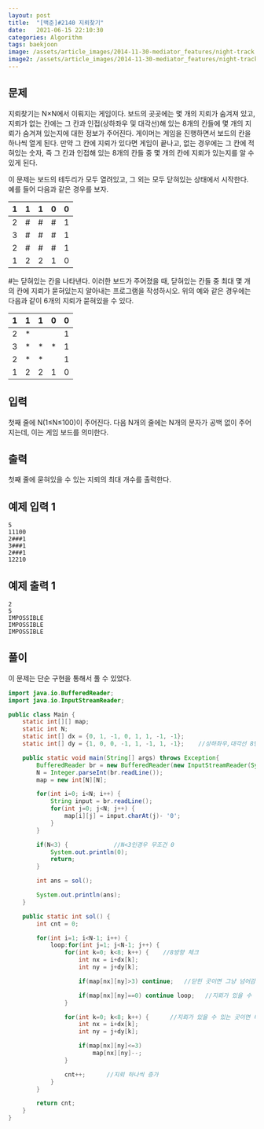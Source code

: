 ```yaml
---
layout: post
title:  "[백준]#2140 지뢰찾기"
date:   2021-06-15 22:10:30
categories: Algorithm
tags: baekjoon
image: /assets/article_images/2014-11-30-mediator_features/night-track.JPG
image2: /assets/article_images/2014-11-30-mediator_features/night-track-mobile.JPG
---
```


문제
--------------------

지뢰찾기는 N×N에서 이뤄지는 게임이다. 보드의 곳곳에는 몇 개의 지뢰가 숨겨져 있고, 지뢰가 없는 칸에는 그 칸과 인접(상하좌우 및 대각선)해 있는 8개의 칸들에 몇 개의 지뢰가 숨겨져 있는지에 대한 정보가 주어진다. 게이머는 게임을 진행하면서 보드의 칸을 하나씩 열게 된다. 만약 그 칸에 지뢰가 있다면 게임이 끝나고, 없는 경우에는 그 칸에 적혀있는 숫자, 즉 그 칸과 인접해 있는 8개의 칸들 중 몇 개의 칸에 지뢰가 있는지를 알 수 있게 된다.

이 문제는 보드의 테두리가 모두 열려있고, 그 외는 모두 닫혀있는 상태에서 시작한다. 예를 들어 다음과 같은 경우를 보자.

|1|1|1|0|0|
|--|--|--|--|--|
|2|#|#|#|1|
|3|#|#|#|1|
|2|#|#|#|1|
|1|2|2|1|0|

#는 닫혀있는 칸을 나타낸다. 이러한 보드가 주어졌을 때, 닫혀있는 칸들 중 최대 몇 개의 칸에 지뢰가 묻혀있는지 알아내는 프로그램을 작성하시오. 위의 예와 같은 경우에는 다음과 같이 6개의 지뢰가 묻혀있을 수 있다.

|1|1|1|0|0|
|---|---|---|--|--|
|2|*| | |1|
|3|*|*|*|1|
|2|*|*|	|1|
|1|2|2|1|0|

입력
---------------------------

첫째 줄에 N(1≤N≤100)이 주어진다. 다음 N개의 줄에는 N개의 문자가 공백 없이 주어지는데, 이는 게임 보드를 의미한다.

출력
----------------

첫째 줄에 묻혀있을 수 있는 지뢰의 최대 개수를 출력한다.

예제 입력 1 
----------------------

```
5
11100
2###1
3###1
2###1
12210
```

예제 출력 1 
------------------------

```
2
5
IMPOSSIBLE
IMPOSSIBLE
IMPOSSIBLE
```

풀이
--------------------------

이 문제는 단순 구현을 통해서 풀 수 있었다.

```java
import java.io.BufferedReader;
import java.io.InputStreamReader;

public class Main {
    static int[][] map;
    static int N;
    static int[] dx = {0, 1, -1, 0, 1, 1, -1, -1};
    static int[] dy = {1, 0, 0, -1, 1, -1, 1, -1};    //상하좌우,대각선 8방향

    public static void main(String[] args) throws Exception{
        BufferedReader br = new BufferedReader(new InputStreamReader(System.in));
        N = Integer.parseInt(br.readLine());
        map = new int[N][N];

        for(int i=0; i<N; i++) {
            String input = br.readLine();
            for(int j=0; j<N; j++) {
                map[i][j] = input.charAt(j)- '0';
            }
        }

        if(N<3) {             //N<3인경우 무조건 0
            System.out.println(0);
            return;
        }

        int ans = sol();

        System.out.println(ans);
    }

    public static int sol() {
        int cnt = 0;

        for(int i=1; i<N-1; i++) {
            loop:for(int j=1; j<N-1; j++) {
                for(int k=0; k<8; k++) {    //8방향 체크
                    int nx = i+dx[k];
                    int ny = j+dy[k];

                    if(map[nx][ny]>3) continue;   //닫힌 곳이면 그냥 넘어감

                    if(map[nx][ny]==0) continue loop;   //지뢰가 있을 수 없는 곳
                }

                for(int k=0; k<8; k++) {      //지뢰가 있을 수 있는 곳이면 테두리 숫자 하나씩 빼줌
                    int nx = i+dx[k];
                    int ny = j+dy[k];

                    if(map[nx][ny]<=3)
                        map[nx][ny]--;
                }

                cnt++;      //지뢰 하나씩 증가
            }
        }

        return cnt;
    }
}
```
